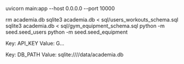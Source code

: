 uvicorn main:app --host 0.0.0.0 --port 10000

rm academia.db
sqlite3 academia.db < sql/users_workouts_schema.sql
sqlite3 academia.db < sql/gym_equipment_schema.sql
python -m seed.seed_users
python -m seed.seed_equipment

Key: API_KEY
Value: G...

Key: DB_PATH
Value: sqlite:////data/academia.db
